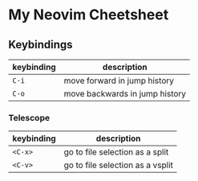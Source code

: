 # My Neovim Cheetsheet

## Keybindings

| keybinding | description                    |
| ---------- | ------------------------------ |
| `C-i`      | move forward in jump history   |
| `C-o`      | move backwards in jump history |

### Telescope

| keybinding | description                      |
| ---------- | -------------------------------- |
| `<C-x>`    | go to file selection as a split  |
| `<C-v>`    | go to file selection as a vsplit |
